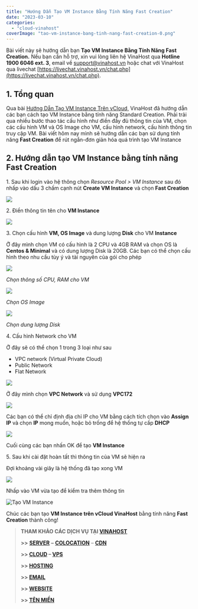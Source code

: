 ```yaml
---
title: "Hướng Dẫn Tạo VM Instance Bằng Tính Năng Fast Creation"
date: "2023-03-10"
categories: 
  - "cloud-vinahost"
coverImage: "tao-vm-instance-bang-tinh-nang-fast-creation-0.png"
---
```


Bài viết này sẽ hướng dẫn bạn **Tạo VM Instance Bằng Tính Năng Fast Creation.** Nếu bạn cần hỗ trợ, xin vui lòng liên hệ VinaHost qua **Hotline 1900 6046 ext. 3**, email về [support@vinahost.vn](mailto:support@vinahost.vn) hoặc chat với VinaHost qua livechat [https://livechat.vinahost.vn/chat.php](https://livechat.vinahost.vn/chat.php).

## 1\. Tổng quan

Qua bài [Hướng Dẫn Tạo VM Instance Trên vCloud,](https://kb.vinahost.vn/tao-vm-instance-tren-vcloud-vinahost/) VinaHost đã hướng dẫn các bạn cách tạo VM Instance bằng tính năng Standard Creation. Phải trải qua nhiều bước thao tác cấu hình như điền đầy đủ thông tin của VM, chọn các cấu hình VM và OS Image cho VM, cấu hình network, cấu hình thông tin truy cập VM. Bài viết hôm nay mình sẽ hướng dẫn các bạn sử dụng tính năng **Fast Creation** để rút ngắn-đơn giản hóa quá trình tạo VM Instance

## 2\. Hướng dẫn tạo VM Instance bằng tính năng Fast Creation

1\. Sau khi login vào hệ thông chọn _Resource Pool > VM Instance_ sau đó nhấp vào dấu 3 chấm cạnh nút **Create VM Instance** và chọn **Fast Creation**

![](images/tao-vm-instance-bang-tinh-nang-fast-creation-1.png)

2\. Điền thông tin tên cho **VM Instance**

![](images/tao-vm-instance-bang-tinh-nang-fast-creation-2.png)

3\. Chọn cấu hình **VM, OS Image** và dung lượng **Disk** cho VM **Instance**

Ở đây mình chọn VM có cấu hình là 2 CPU và 4GB RAM và chọn OS là **Centos & Minimal** và có dung lượng Disk là 20GB. Các bạn có thể chọn cấu hình theo nhu cầu tùy ý và tài nguyên của gói cho phép

![](images/tao-vm-instance-bang-tinh-nang-fast-creation-3.png)

_Chọn thông số CPU, RAM cho VM_ 

![](images/tao-vm-instance-bang-tinh-nang-fast-creation-4.png)

_Chọn OS Image_

![](images/tao-vm-instance-bang-tinh-nang-fast-creation-5.png)

_Chọn dung lượng Disk_

4\. Cấu hình Network cho VM

Ở đây sẽ có thể chọn 1 trong 3 loại như sau

- VPC network (Virtual Private Cloud)
- Public Network
- Flat Network

![](images/tao-vm-instance-bang-tinh-nang-fast-creation-6.png)

Ở đây mình chọn **VPC Network** và sử dụng **VPC172**

![](images/tao-vm-instance-bang-tinh-nang-fast-creation-7.png)

Các bạn có thể chỉ định địa chỉ IP cho VM bằng cách tích chọn vào **Assign IP** và chọn **IP** mong muốn, hoặc bỏ trống để hệ thống tự cấp **DHCP**

![](images/tao-vm-instance-bang-tinh-nang-fast-creation-8.png)

Cuối cùng các bạn nhấn OK để tạo **VM Instance**

5\. Sau khi cài đặt hoàn tất thì thông tin của VM sẽ hiện ra

Đợi khoảng vài giây là hệ thống đã tạo xong VM

![](images/tao-vm-instance-bang-tinh-nang-fast-creation-9.png)

Nhấp vào VM vừa tạo để kiểm tra thêm thông tin

![Tạo VM Instance](images/tao-vm-instance-bang-tinh-nang-fast-creation-10.png)

Chúc các bạn tạo **VM Instance trên vCloud VinaHost** bằng tính năng **Fast Creation** thành công!

> **THAM KHẢO CÁC DỊCH VỤ TẠI [VINAHOST](https://kb.vinahost.vn/)**
> 
> **\>>** [**SERVER**](https://vinahost.vn/thue-may-chu-rieng/) **–** [**COLOCATION**](https://vinahost.vn/colocation.html) – [**CDN**](https://vinahost.vn/dich-vu-cdn-chuyen-nghiep)
> 
> **\>> [CLOUD](https://vinahost.vn/cloud-server-gia-re/) – [VPS](https://vinahost.vn/vps-ssd-chuyen-nghiep/)**
> 
> **\>> [HOSTING](https://vinahost.vn/wordpress-hosting)**
> 
> **\>> [EMAIL](https://vinahost.vn/email-hosting)**
> 
> **\>> [WEBSITE](http://vinawebsite.vn/)**
> 
> **\>> [TÊN MIỀN](https://vinahost.vn/ten-mien-gia-re/)**
